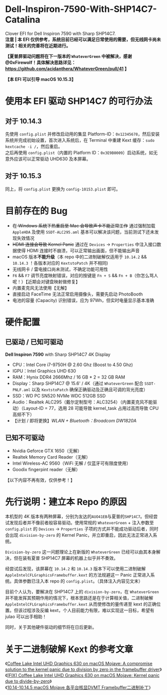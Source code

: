 # Dell-Inspiron-7590-With-SHP14C7-Catalina
Clover EFI for Dell Inspiron 7590 with Sharp SHP14C7.      
**注意 | 本 EFI 仅供参考，系统目前已经可以满足日常使用的需要，但无线网卡尚未测试！相关的完善将在近期进行。**

**【夏普屏驱动问题将在下一版本的 `WhateverGreen` 中被解决，感谢 @0xFirewolf！具体解决思路详见：https://github.com/acidanthera/WhateverGreen/pull/41 】**

**【本 EFI 可以引导 macOS 10.15.3】**

# 使用本 EFI 驱动 SHP14C7 的可行办法
## 对于 10.14.3
先使用 `config.plist` 并修改启动用的集显 Platform-ID：`0x12345678`，然后安装系统并完成初始设置，首次进入系统后，在 Terminal 中重建 Kext 缓存：`sudo kextcache -i /`，然后重启。  
之后再使用 `config.plist`（内置的 Platform ID：`0x3E9B0009`）启动系统，如无意外应该可以正常驱动 UHD630 及本屏幕。 

## 对于 10.15.3
同上，将 `config.plist` 更换为 `config-10153.plist` 即可。


# 目前存在的 Bug
* ~~在 Windows 系统下热重启至 Mac 会导致声卡不能正常工作~~ 通过强制加载 `AppleHDA` 及使用 `SSDT-ALC295.aml` 基本可以解决该问题，当前测试下还未发现失效情况
* ~~HDMI 连接会导致 Kernel Panic~~ 通过在 `Devices` -> `Properties` 中注入接口数据使得 HDMI 连接时不崩溃，可以正常输出画面，但不能输出声音
* macOS 版本**不能升级**（本 repo 中的二进制破解仅适用于 `10.14.2` && `10.14.3` ！各版本对应的 `KextstoPatch` 并不相同)
* 无线网卡 / 雷电接口尚未测试，不确定功能可用性
* `F6` && `F7` 调节亮度映射错误，对应的按键是 `Fn + S` && `Fn + B`（你怎么骂人呢！）【近期会对键盘映射做修复】
* 内置麦克风无法使用【无解】
* 直接启动 FaceTime 无法正常启用摄像头，需要先启动 PhotoBooth
* 电池的容量 (Capacity) 识别错误，应为 97Wh，但实时电量显示基本准确

# 硬件配置

## 已驱动 / 已知可驱动
**Dell Inspiron 7590** with Sharp SHP14C7 4K Display
* CPU：Intel Core i7-9750H @ 2.60 Ghz (Boost to 4.50 Ghz)
* IGPU：Intel Graphics UHD 630
* RAM：Hynix DDR4 2666Mhz / 16 GB * 2 = 32 GB RAM
* Display：Sharp SHP14C7 @ 15.6' / 4K（通过 `WhateverGreen` 配合 `SSDT-PNLF.aml` 以及 `KextstoPatch` 确保正确驱动及正确且可调的背光亮度）
* SSD：WD PC SN520 NVMe WDC 512GB SSD
* Audio：Realtek ALC295（戴尔定制型号：ALC3254）（内置麦克风不能驱动）（Layout-ID = 77，选用 28 可能导致 kernel_task 占用过高而导致 CPU 高频不下）
* 【计划 / 即将更换】_WLAN + Bluetooth：Broadcom DW1820A_

## 已知不可驱动
* Nvidia Geforce GTX 1650（无解）
* Realtek Memory Card Reader（无解）
* Intel Wireless-AC 9560（WiFi 无解 / 仅蓝牙可有限度使用）
* Goodix fingerpint reader（无解）


【以下内容不再有效，仅供参考！】

# 先行说明：建立本 Repo 的原因

本机型的 4K 版本有两种屏幕，分别为友达的`AUO41EB`与夏普的`SHP14C7`。但经尝试发现后者并不像前者般容易驱动。使用常规的 `WhateverGreen` + 注入参数至 `config.plist` 的 `Devices` -> `Properties` 子项的方式并不能成功驱动后者，同时会出现 `division-by-zero` 的 Kernel Panic，并立即重启，因此无法正常进入系统。   

`Division-by-zero` 这一问题理论上在新版的 `WhateverGreen` 已经可以由其本身解决，但在装有夏普 SHP14C7 屏幕的机器上似乎并不奏效。   
    
经尝试后发现，该屏幕在 `10.14.2` 和 `10.14.3` 版本下可以使用二进制破解 `AppleIntelCFLGraphicsFramebuffer.kext` 的方法规避这一 Panic 正常进入系统。具体参数已注入本 repo 的 `config.plist`。（具体注入内容见文末）

目前个人认为，要解决在 SHP14C7 上的 `division-by-zero`，在 `WhateverGreen` 并不能发挥其预期作用的情况下，根本思路还是在于计算相关值，二进制破解 `AppleIntelCFLGraphicsFramebuffer.kext` 从而使修改的量传递至 kext 的正确位置。但该过程涉及反编 kext，个人目前能力有限，难以实现这一目标，希望有 julao 可以出手相助！ 

同时，关于其他硬件驱动的细节将在日后更新。

# 关于二进制破解 Kext 的参考文章
《[Coffee Lake Intel UHD Graphics 630 on macOS Mojave: A compromise solution to the kernel panic due to division by zero in the framebuffer driver](https://www.firewolf.science/2018/10/coffee-lake-intel-uhd-graphics-630-on-macos-mojave-a-compromise-solution-to-the-kernel-panic-due-to-division-by-zero-in-the-framebuffer-driver)》      
《[[FIX] Coffee Lake Intel UHD Graphics 630 on macOS Mojave: Kernel panic due to divide-by-zero](https://www.tonymacx86.com/threads/fix-coffee-lake-intel-uhd-graphics-630-on-macos-mojave-kernel-panic-due-to-divide-by-zero.261687/)》       
《[10.14-10.14.5 macOS Mojave 各平台核显DVMT Framebuffer二进制补丁](http://bbs.pcbeta.com/forum.php?mod=viewthread&tid=1795107&highlight=macOS%2BMojave%2B10.14.1)》
